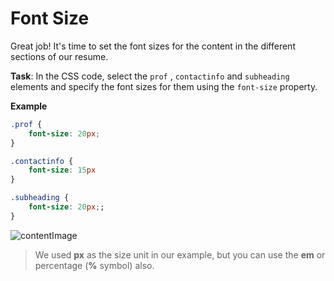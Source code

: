 # Font Size

Great job! It's time to set the font sizes for the content in the different sections of our resume.

**Task**: In the CSS code, select the `prof` , `contactinfo` and `subheading` elements and specify the font sizes for them using the `font-size` property.

**Example**
```css
.prof {
    font-size: 20px;
}

.contactinfo {
    font-size: 15px
}

.subheading {
    font-size: 20px;;
} 
```

![contentImage](https://api.sololearn.com/DownloadFile?id=4693)

>We used **px** as the size unit in our example, but you can use the **em** or percentage (**%** symbol) also.

